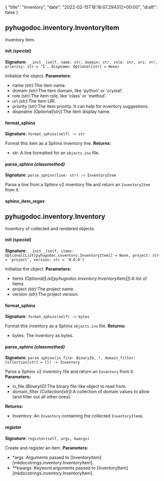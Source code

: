 {
    "title": "Inventory",
    "date": "2022-02-15T18:16:07.294312+00:00",
    "draft": false
}

## pyhugodoc.inventory.InventoryItem
Inventory item.


#### __init__ _(special)_
**Signature**: ```__init__(self, name: str, domain: str, role: str, uri: str, priority: str = '1', dispname: Optional[str] = None) ```

Initialize the object.
**Parameters:**
- name  _(str)_:The item name.
- domain  _(str)_:The item domain, like 'python' or 'crystal'.
- role  _(str)_:The item role, like 'class' or 'method'.
- uri  _(str)_:The item URI.
- priority  _(str)_:The item priority. It can help for inventory suggestions.
- dispname  _(Optional[str])_:The item display name.





#### format_sphinx
**Signature**: ```format_sphinx(self) -> str```

Format this item as a Sphinx inventory line.
**Returns:**
- str: A line formatted for an `objects.inv` file.



#### parse_sphinx _(classmethod)_
**Signature**: ```parse_sphinx(line: str) -> InventoryItem```

Parse a line from a Sphinx v2 inventory file and return an `InventoryItem` from it.




#### sphinx_item_regex




## pyhugodoc.inventory.Inventory
Inventory of collected and rendered objects.


#### __init__ _(special)_
**Signature**: ```__init__(self, items: Optional[List[pyhugodoc.inventory.InventoryItem]] = None, project: str = 'project', version: str = '0.0.0') ```

Initialize the object.
**Parameters:**
- items  _(Optional[List[pyhugodoc.inventory.InventoryItem]])_:A list of items.
- project  _(str)_:The project name.
- version  _(str)_:The project version.





#### format_sphinx
**Signature**: ```format_sphinx(self) -> bytes```

Format this inventory as a Sphinx `objects.inv` file.
**Returns:**
- bytes: The inventory as bytes.



#### parse_sphinx _(classmethod)_
**Signature**: ```parse_sphinx(in_file: BinaryIO, *, domain_filter: Collection[str] = ()) -> Inventory```

Parse a Sphinx v2 inventory file and return an `Inventory` from it.
**Parameters:**
- in_file  _(BinaryIO)_:The binary file-like object to read from.
- domain_filter  _(Collection[str])_:A collection of domain values to allow (and filter out all other ones).

**Returns:**
- Inventory: An `Inventory` containing the collected `InventoryItem`s.



#### register
**Signature**: ```register(self, args, kwargs) ```

Create and register an item.
**Parameters:**
- *args :Arguments passed to [InventoryItem][mkdocstrings.inventory.InventoryItem].
- **kwargs :Keyword arguments passed to [InventoryItem][mkdocstrings.inventory.InventoryItem].
